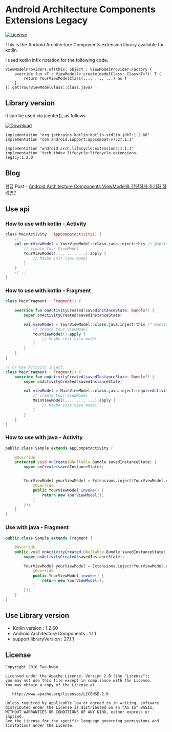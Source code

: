 # Android Architecture Components Extensions Legacy
[![License](https://img.shields.io/hexpm/l/plug.svg)]()


This is the Android Architecture Components extension library available for kotlin.

I used kotlin infix notation for the following code.

```
ViewModelProviders.of(this, object : ViewModelProvider.Factory {
    override fun <T : ViewModel?> create(modelClass: Class<T>?): T {
        return YourViewModelClass(..., ..., ...) as T
    }
}).get(YourViewModelClass::class.java)
```


## Library version

It can be used via jcenter(), as follows

[ ![Download](https://api.bintray.com/packages/taehwandev/thdev.tech/lifecycle-extensions-legacy/images/download.svg?version=1.2.0) ](https://bintray.com/taehwandev/thdev.tech/lifecycle-extensions-legacy/1.2.0/link)

```
implementation "org.jetbrains.kotlin:kotlin-stdlib-jdk7:1.2.60"
implementation "com.android.support:appcompat-v7:27.1.1"

implementation "android.arch.lifecycle:extensions:1.1.1"
implementation 'tech.thdev.lifecycle:lifecycle-extensions-legacy:1.2.0'
```


## Blog

한글 Post - [Android Architecture Components ViewModel을 간단하게 초기화 하려면?](http://thdev.tech/androiddev/2017/07/25/Android-Architecture-Components-ViewModel-Inject.html)


## Use api

### How to use with kotlin - Activity

```kotlin
class MainActivity : AppCompatActivity() {
    // ...
    val yourViewModel = YourViewModel::class.java.inject(this /* @option , customKey = "custom key" */) {
        // create Your ViewModel
        YourViewModel(..., ..., ...).apply {
            // Maybe init view model
        }
    }
    // ...
}
```

### How to use with kotlin - Fragment

```kotlin
class MainFragment : Fragment() {

    override fun onActivityCreated(savedInstanceState: Bundle?) {
        super.onActivityCreated(savedInstanceState)

        val viewModel = YourViewModel::class.java.inject(this /* @option , customKey = "custom key" */) {
            // create Your ViewModel
            YourViewModel().apply {
                // Maybe init view model
            }
        }
    }
}

// or Use Activity inject.
class MainFragment : Fragment() {
    override fun onActivityCreated(savedInstanceState: Bundle?) {
        super.onActivityCreated(savedInstanceState)

        val viewModel = MainViewModel::class.java.inject(requireActivity() /* @option , customKey = "custom key" */) {
            // create Your ViewModel
            MainViewModel(..., ..., ...).apply {
                // Maybe init view model
            }
        }
    }
}
```

### How to use with java - Activity

```java
public class Sample extends AppCompatActivity {

    @Override
    protected void onCreate(@Nullable Bundle savedInstanceState) {
        super.onCreate(savedInstanceState);


        YourViewModel yourViewModel = Extensions.inject(YourViewModel.class, this /* @option , customKey = "custom key" */, new Function0<YourViewModel>() {
            @Override
            public YourViewModel invoke() {
                return new YourViewModel();
            }
        });
    }
}
```

### Use with java - Fragment

```java
public class Sample extends Fragment {

    @Override
    public void onActivityCreated(@Nullable Bundle savedInstanceState) {
        super.onActivityCreated(savedInstanceState);

        YourViewModel yourViewModel = Extensions.inject(YourViewModel.class, requireActivity() /* @option , customKey = "custom key" */, new Function0<YourViewModel>() {
            @Override
            public YourViewModel invoke() {
                return new YourViewModel();
            }
        });
    }
}
```


## Use Library version

- Kotlin version : 1.2.60
- Android Architecture Components : 1.1.1
- support libraryVersion : 27.1.1


## License

```
Copyright 2018 Tae-hwan

Licensed under the Apache License, Version 2.0 (the "License");
you may not use this file except in compliance with the License.
You may obtain a copy of the License at

   http://www.apache.org/licenses/LICENSE-2.0

Unless required by applicable law or agreed to in writing, software
distributed under the License is distributed on an "AS IS" BASIS,
WITHOUT WARRANTIES OR CONDITIONS OF ANY KIND, either express or implied.
See the License for the specific language governing permissions and
limitations under the License.
```
